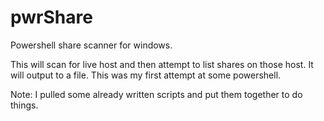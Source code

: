 # pwrShare
Powershell share scanner for windows.

This will scan for live host and then attempt to list shares on those host. It will output to a file. This was my first attempt at some powershell.

Note: I pulled some already written scripts and put them together to do things. 
